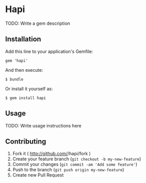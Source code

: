 # Hapi

TODO: Write a gem description

## Installation

Add this line to your application's Gemfile:

    gem 'hapi'

And then execute:

    $ bundle

Or install it yourself as:

    $ gem install hapi

## Usage

TODO: Write usage instructions here

## Contributing

1. Fork it ( http://github.com/<my-github-username>/hapi/fork )
2. Create your feature branch (`git checkout -b my-new-feature`)
3. Commit your changes (`git commit -am 'Add some feature'`)
4. Push to the branch (`git push origin my-new-feature`)
5. Create new Pull Request
